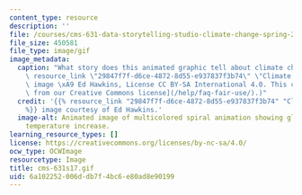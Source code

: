 ```yaml
---
content_type: resource
description: ''
file: /courses/cms-631-data-storytelling-studio-climate-change-spring-2017/6a102252006ddb7f4bc6e80ad8e90199_cms-631s17.gif
file_size: 450581
file_type: image/gif
image_metadata:
  caption: "What story does this animated graphic tell about climate change? ({{%\
    \ resource_link \"29847f7f-d6ce-4872-8d55-e937837f3b74\" \"Climate Spirals\" %}}\
    \ image \xA9 Ed Hawkins, License CC BY-SA International 4.0. This content is [excluded\
    \ from our Creative Commons license](/help/faq-fair-use/).)"
  credit: '{{% resource_link "29847f7f-d6ce-4872-8d55-e937837f3b74" "Climate spirals"
    %}} image courtesy of Ed Hawkins.'
  image-alt: Animated image of multicolored spiral animation showing global average
    temperature increase.
learning_resource_types: []
license: https://creativecommons.org/licenses/by-nc-sa/4.0/
ocw_type: OCWImage
resourcetype: Image
title: cms-631s17.gif
uid: 6a102252-006d-db7f-4bc6-e80ad8e90199
---
```

